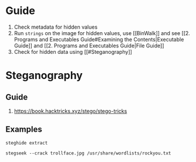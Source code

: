 
# Guide

1. Check metadata for hidden values
2. Run `strings` on the image for hidden values, use [[BinWalk]] and see [[2. Programs and Executables Guide#Examining the Contents|Executable Guide]] and [[2. Programs and Executables Guide|File Guide]]
3. Check for hidden data using [[#Steganography]]

# Steganography

## Guide

1. https://book.hacktricks.xyz/stego/stego-tricks

## Examples

```
steghide extract
```
```
stegseek --crack trollface.jpg /usr/share/wordlists/rockyou.txt
```